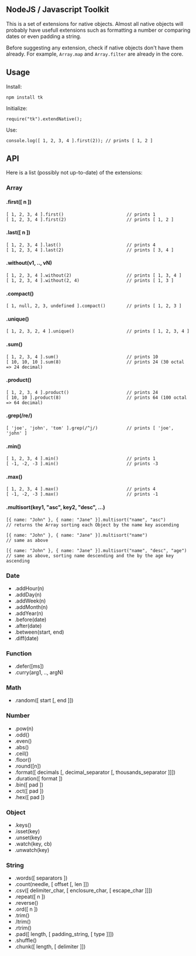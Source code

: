 ## NodeJS / Javascript Toolkit

This is a set of extensions for native objects. Almost all native objects will probably have usefull
extensions such as formatting a number or comparing dates or even padding a string.

Before suggesting any extension, check if native objects don't have them already. For example,
`Array.map` and `Array.filter` are already in the core.

## Usage

Install:

    npm install tk

Initialize:

    require("tk").extendNative();

Use:

    console.log([ 1, 2, 3, 4 ].first(2)); // prints [ 1, 2 ]

## API

Here is a list (possibly not up-to-date) of the extensions:

### Array

#### .first([ n ])

    [ 1, 2, 3, 4 ].first()                        // prints 1
    [ 1, 2, 3, 4 ].first(2)                       // prints [ 1, 2 ]
  
#### .last([ n ])

    [ 1, 2, 3, 4 ].last()                         // prints 4
    [ 1, 2, 3, 4 ].last(2)                        // prints [ 3, 4 ]

#### .without(v1, .., vN)

    [ 1, 2, 3, 4 ].without(2)                     // prints [ 1, 3, 4 ]
    [ 1, 2, 3, 4 ].without(2, 4)                  // prints [ 1, 3 ]

#### .compact()

    [ 1, null, 2, 3, undefined ].compact()        // prints [ 1, 2, 3 ]

#### .unique()

    [ 1, 2, 3, 2, 4 ].unique()                    // prints [ 1, 2, 3, 4 ]

#### .sum()

    [ 1, 2, 3, 4 ].sum()                          // prints 10
    [ 10, 10, 10 ].sum(8)                         // prints 24 (30 octal => 24 decimal)

#### .product()

    [ 1, 2, 3, 4 ].product()                      // prints 24
    [ 10, 10 ].product(8)                         // prints 64 (100 octal => 64 decimal)

#### .grep(/re/)

    [ 'joe', 'john', 'tom' ].grep(/^j/)           // prints [ 'joe', 'john' ]

#### .min()

    [ 1, 2, 3, 4 ].min()                          // prints 1
    [ -1, -2, -3 ].min()                          // prints -3

#### .max()

    [ 1, 2, 3, 4 ].max()                          // prints 4
    [ -1, -2, -3 ].max()                          // prints -1

#### .multisort(key1, "asc", key2, "desc", ...)

    [{ name: "John" }, { name: "Jane" }].multisort("name", "asc")
    // returns the Array sorting each Object by the name key ascending
    
    [{ name: "John" }, { name: "Jane" }].multisort("name")
    // same as above
    
    [{ name: "John" }, { name: "Jane" }].multisort("name", "desc", "age")
    // same as above, sorting name descending and the by the age key ascending


### Date

- .addHour(n)
- .addDay(n)
- .addWeek(n)
- .addMonth(n)
- .addYear(n)
- .before(date)
- .after(date)
- .between(start, end)
- .diff(date)

### Function

- .defer([ms])
- .curry(arg1, .., argN)

### Math

- .random([ start [, end ]])

### Number

- .pow(n)
- .odd()
- .even()
- .abs()
- .ceil()
- .floor()
- .round([n])
- .format([ decimals [, decimal_separator [, thousands_separator ]]])
- .duration([ format ])
- .bin([ pad ])
- .oct([ pad ])
- .hex([ pad ])

### Object

- .keys()
- .isset(key)
- .unset(key)
- .watch(key, cb)
- .unwatch(key)

### String

- .words([ separators ])
- .count(needle, [ offset [, len ]])
- .csv([ delimiter_char, [ enclosure_char, [ escape_char ]]])
- .repeat([ n ])
- .reverse()
- .ord([ n ])
- .trim()
- .ltrim()
- .rtrim()
- .pad([ length, [ padding_string, [ type ]]])
- .shuffle()
- .chunk([ length, [ delimiter ]])
